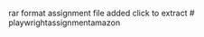 rar format assignment file added click to extract
#   p l a y w r i g h t a s s i g n m e n t a m a z o n  
 